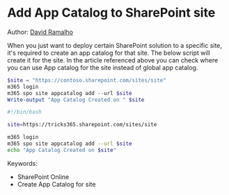 # Add App Catalog to SharePoint site

Author: [David Ramalho](https://sharepoint-tricks.com/tenant-app-catalog-vs-site-collection-app-catalog/)

When you just want to deploy certain SharePoint solution to a specific site, it's required to create an app catalog for that site. The below script will create it for the site. In the article referenced above you can check where you can use App catalog for the site instead of global app catalog.

```powershell tab="PowerShell Core"
$site = "https://contoso.sharepoint.com/sites/site"
m365 login
m365 spo site appcatalog add --url $site
Write-output "App Catalog Created on " $site
```

```bash tab="Bash"
#!/bin/bash

site=https://tricks365.sharepoint.com/sites/site

m365 login
m365 spo site appcatalog add --url $site
echo "App Catalog Created on $site"
```

Keywords:

- SharePoint Online
- Create App Catalog for site